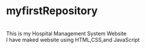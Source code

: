 # myfirstRepository
<br>
This is my Hospital Management System Website
<br>
I have maked website using HTML,CSS,and JavaScript
